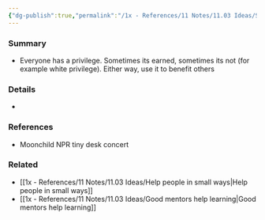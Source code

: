 ```yaml
---
{"dg-publish":true,"permalink":"/1x - References/11 Notes/11.03 Ideas/Spend your privilege/","title":"Spend your privilege","created":"2023-07-21T10:51:57.202+03:00","updated":"2024-02-14T20:18:23.682+03:00"}
---
```



### Summary
- Everyone has a privilege. Sometimes its earned, sometimes its not (for example white privilege). Either way, use it to benefit others

### Details
- 

### References
- Moonchild NPR tiny desk concert

### Related
- [[1x - References/11 Notes/11.03 Ideas/Help people in small ways\|Help people in small ways]]
- [[1x - References/11 Notes/11.03 Ideas/Good mentors help learning\|Good mentors help learning]]
